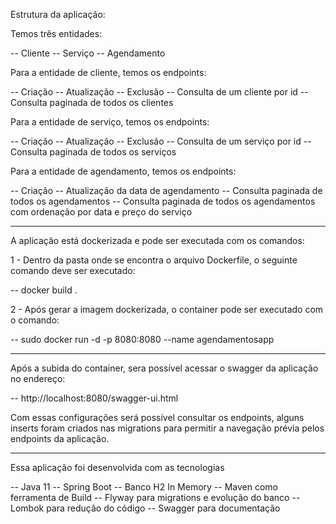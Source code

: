 Estrutura da aplicação:

Temos três entidades:

-- Cliente
-- Serviço
-- Agendamento

Para a entidade de cliente, temos os endpoints:

-- Criação
-- Atualização
-- Exclusão
-- Consulta de um cliente por id
-- Consulta paginada de todos os clientes


Para a entidade de serviço, temos os endpoints:

-- Criação
-- Atualização
-- Exclusão
-- Consulta de um serviço por id
-- Consulta paginada de todos os serviços


Para a entidade de agendamento, temos os endpoints:

-- Criação
-- Atualização da data de agendamento
-- Consulta paginada de todos os agendamentos
-- Consulta paginada de todos os agendamentos com ordenação por data e preço do serviço

----------------------------------------------------------------------------------------------------------------------------------------

A aplicação está dockerizada e pode ser executada com os comandos:

1 - Dentro da pasta onde se encontra o arquivo Dockerfile, o seguinte comando deve ser executado:

-- docker build . 

2 - Após gerar a imagem dockerizada, o container pode ser executado com o comando:

-- sudo docker run -d -p 8080:8080 --name agendamentosapp <nomeDaImagem>

-----------------------------------------------------------------------------------------------------------------------------------------

Após a subida do container, sera possível acessar o swagger da aplicação no endereço:

-- http://localhost:8080/swagger-ui.html

Com essas configurações será possível consultar os endpoints, alguns inserts foram criados nas migrations para permitir a navegação
prévia pelos endpoints da aplicação.

-----------------------------------------------------------------------------------------------------------------------------------------

Essa aplicação foi desenvolvida com as tecnologias

-- Java 11
-- Spring Boot
-- Banco H2 In Memory
-- Maven como ferramenta de Build
-- Flyway para migrations e evolução do banco
-- Lombok para redução do código
-- Swagger para documentação








